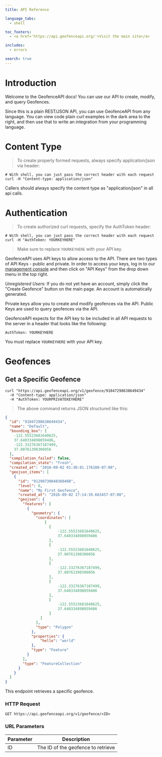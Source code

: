 ```yaml
---
title: API Reference

language_tabs:
  - shell

toc_footers:
  - <a href='https://api.geofenceapi.org/'>Visit the main site</a>

includes:
  - errors

search: true
---
```


# Introduction

Welcome to the GeofenceAPI docs! You can use our API to create, modify, and query Geofences.

Since this is a plain REST/JSON API, you can use GeofenceAPI from any language. You can view code plain curl examples in the dark area to the right, and then use that to write an integration from your programming language.

# Content Type

> To create properly formed requests, always specify application/json via header:

```shell
# With shell, you can just pass the correct header with each request
curl -H "Content-type: application/json"
```

Callers should always specify the content type as "application/json" in all api calls.


# Authentication

> To create authorized curl requests, specify the AuthToken header:

```shell
# With shell, you can just pass the correct header with each request
curl -H "AuthToken: YOURKEYHERE"
```

> Make sure to replace `YOURKEYHERE` with your API key.

GeofenceAPI uses API keys to allow access to the API. There are two types of API Keys - public and private. In order to access your keys, log in to our [management console](https://api.geofenceapi.org/ui/login) and then click on "API Keys" from the drop down menu in the top right. 

*Unregistered Users:* If you do not yet have an account, simply click the "Create Geofence" button on the main page. An account is automatically generated.

Private keys allow you to create and modify geofences via the API. Public Keys are used to query geofences via the API.

GeofenceAPI expects for the API key to be included in all API requests to the server in a header that looks like the following:

`AuthToken: YOURKEYHERE`

<aside class="notice">
You must replace <code>YOURKEYHERE</code> with your API key.
</aside>

# Geofences

## Get a Specific Geofence

```shell
curl "https://api.geofenceapi.org/v1/geofence/91047298638649434"
  -H "Content-type: application/json"
  -H "AuthToken: YOURPRIVATEKEYHERE"
```

> The above command returns JSON structured like this:

```json
{
  "id": "91047298638649434", 
  "name": "Default",
  "bounding_box": [
    -122.55523681640625, 
    37.640334898059486, 
    -122.33276367187499, 
    37.80761398306056
  ], 
  "compilation_failed": false, 
  "compilation_state": "fresh", 
  "created_at": "2016-09-02 01:30:01.176188-07:00", 
  "geojson_items": [
    {
      "id": "91290730848360488", 
      "level": 0, 
      "name": "My First Geofence",
      "created_at": "2016-09-02 17:14:39.663457-07:00", 
      "geojson": {
        "features": [
          {
            "geometry": {
              "coordinates": [
                  [
                    [
                        -122.55523681640625, 
                        37.640334898059486
                    ], 
                    [
                        -122.55523681640625, 
                        37.80761398306056
                    ], 
                    [
                        -122.33276367187499, 
                        37.80761398306056
                    ], 
                    [
                        -122.33276367187499, 
                        37.640334898059486
                    ], 
                    [
                        -122.55523681640625, 
                        37.640334898059486
                    ]
                ]
              ], 
              "type": "Polygon"
            }, 
            "properties": {
                "hello": "world"
            }, 
            "type": "Feature"
          }
        ], 
        "type": "FeatureCollection"
      }
    }
  ]
}

```

This endpoint retrieves a specific geofence.

### HTTP Request

`GET https://api.geofenceapi.org/v1/geofence/<ID>`

### URL Parameters

Parameter | Description
--------- | -----------
ID | The ID of the geofence to retrieve

